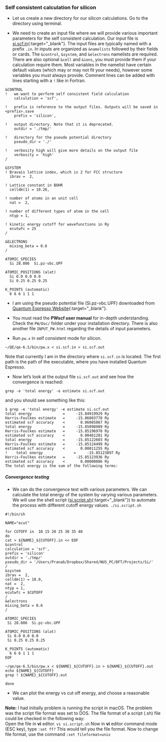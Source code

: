 ### Self consistent calculation for silicon

+ Let us create a new directory for our silicon calculations. Go to the directory using terminal.

+ We need to create an input file where we will provide various important parameters for the self consistent calculation. Our input file is [si.scf.in](https://github.com/pranabdas/qe-dft/){:target="_blank"}. The input files are typically named with a prefix `.in`. In inputs are organized as `&namelists` followed by their fields or cards. The `&control`, `&system`, and `&electrons` namelists are required. There are also optional `&cell` and  `&ions`, you must provide them if your calculation require them. Most variables in the namelist have certain default values (which may or may not fit your needs), however some variables you must always provide. Comment lines can be added with lines starting with a `!` like in Fortran. 
```
&CONTROL
!   we want to perform self consistent field calculation 
    calculation = 'scf', 

!   prefix is reference to the output files. Outputs will be saved in <prefix>.save 
    prefix = 'silicon', 

!   output directory. Note that it is deprecated. 
    outdir = './tmp/' 

!   directory for the pseudo potential directory 
    pseudo_dir = './' 

!   verbosity high will give more details on the output file
    verbosity = 'high'
/

&SYSTEM
! Bravais lattice index, which is 2 for FCC structure
  ibrav =  2, 

! Lattice constant in BOHR 
  celldm(1) = 10.26, 

! number of atoms in an unit cell 
  nat =  2,

! number of different types of atom in the cell 
  ntyp = 1,

! kinetic energy cutoff for wavefunctions in Ry
  ecutwfc = 25 
/

&ELECTRONS
  mixing_beta = 0.6
/

ATOMIC_SPECIES
  Si 28.086  Si.pz-vbc.UPF

ATOMIC_POSITIONS (alat)
  Si 0.0 0.0 0.0
  Si 0.25 0.25 0.25

K_POINTS (automatic)
  6 6 6 1 1 1

```

+ I am using the pseudo potential file (Si.pz-vbc.UPF) downloaded from [Quantum Espresso Website](https://www.quantum-espresso.org/pseudopotentials){:target="_blank"}. 

+ You must read the **PWscf user manual** for in-depth understanding. Check the `PW/Doc/` folder under your installation directory. There is also another file `INPUT_PW.html` regarding the details of input parameters. 

+ Run `pw.x` in self consistent mode for silicon. 
```
~/QE/qe-6.5/bin/pw.x < si.scf.in > si.scf.out
```
Note that currently I am in the directory where `si.scf.in` is located. The first path is the path of the executable, where you have installed Quantum Espresso. 

+ Now let’s look at the output file `si.scf.out` and see how the convergence is reached: 
```
grep -e 'total energy' -e estimate si.scf.out
```
and you should see something like this: 
```
$ grep -e 'total energy' -e estimate si.scf.out
total energy              =     -15.84919929 Ry
Harris-Foulkes estimate   =     -15.86803778 Ry
estimated scf accuracy    <       0.06085067 Ry
total energy              =     -15.85098989 Ry
Harris-Foulkes estimate   =     -15.85196978 Ry
estimated scf accuracy    <       0.00461281 Ry
total energy              =     -15.85122603 Ry
Harris-Foulkes estimate   =     -15.85124499 Ry
estimated scf accuracy    <       0.00011255 Ry
!    total energy              =     -15.85123897 Ry
Harris-Foulkes estimate   =     -15.85123936 Ry
estimated scf accuracy    <       0.00000086 Ry
The total energy is the sum of the following terms:
```

##### Convergence testing
+ We can do the convergence test with various parameters. We can calculate the total energy of the system by varying various parameters. We will use the shell script ([si.script.sh](https://github.com/pranabdas/qe-dft/){:target="_blank"}) to automate the process with different cutoff energy values. `./si.script.sh`
```
#!/bin/sh

NAME="ecut"

for CUTOFF in  10 15 20 25 30 35 40
do
cat > ${NAME}_${CUTOFF}.in << EOF
&control
calculation = 'scf',
prefix = 'silicon'
outdir = './tmp/'
pseudo_dir = '/Users/Pranab/Dropbox/Shared/NUS_PC/DFT/Projects/Si/'
/
&system
ibrav =  2,
celldm(1) = 10.0,
nat =  2,
ntyp = 1,
ecutwfc = $CUTOFF
/
&electrons
mixing_beta = 0.6
/

ATOMIC_SPECIES
 Si 28.086  Si.pz-vbc.UPF

ATOMIC_POSITIONS (alat)
 Si 0.0 0.0 0.0
 Si 0.25 0.25 0.25

K_POINTS (automatic)
  6 6 6 1 1 1
EOF

~/qe/qe-6.5/bin/pw.x < ${NAME}_${CUTOFF}.in > ${NAME}_${CUTOFF}.out
echo ${NAME}_${CUTOFF}
grep ! ${NAME}_${CUTOFF}.out

done
``` 

+ We can plot the energy vs cut off energy, and choose a reasonable value. 

**Note:** I had initially problem is running the script in macOS. The problem was the script file format was set to DOS. The file format of a script (.sh) file could be checked in the following way:  
Open the file in **vi** editor. `vi si.script.sh` Now in **vi** editor command mode (ESC key), type `:set ff?` This would tell you the file format. Now to change file format, use the  command `:set fileformat=unix`
